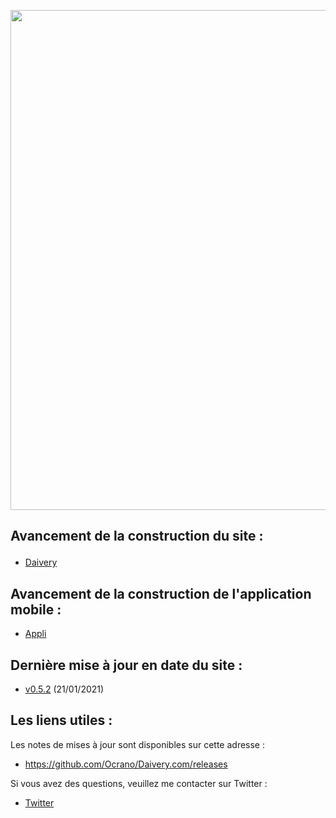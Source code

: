 <p align="center">
   <img src="https://github.com/Ocrano/Ocrano.fr/blob/master/DAIVERY2.png" width="800">
</p>


## Avancement de la construction du site :</b></p>

- [Daivery](https://daivery.com) <br/>


## Avancement de la construction de l'application mobile :
- [Appli](https://github.com/Ocrano/Daivery.com/blob/master/MobileApp.md)


## Dernière mise à jour en date du site : 
* [v0.5.2](https://github.com/Ocrano/Daivery.com/releases/tag/v0.5.2) (21/01/2021)

## Les liens utiles :

Les notes de mises à jour sont disponibles sur cette adresse :
* https://github.com/Ocrano/Daivery.com/releases


Si vous avez des questions, veuillez me contacter sur Twitter :
* [Twitter](https://twitter.com/srfoj)
